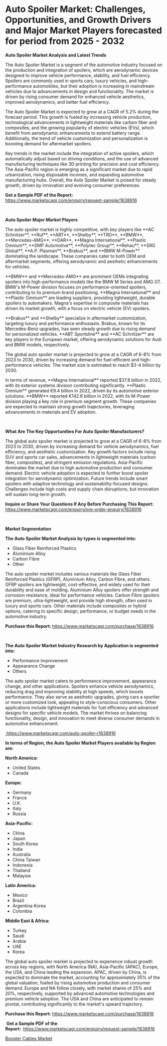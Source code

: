 <p><h1>Auto Spoiler Market: Challenges, Opportunities, and Growth Drivers and Major Market Players forecasted for period from 2025 - 2032</h1></p><p><strong>Auto Spoiler Market Analysis and Latest Trends</strong></p>
<p><p>The Auto Spoiler Market is a segment of the automotive industry focused on the production and integration of spoilers, which are aerodynamic devices designed to improve vehicle performance, stability, and fuel efficiency. Spoilers are commonly used in sports cars, luxury vehicles, and high-performance automobiles, but their adoption is increasing in mainstream vehicles due to advancements in design and functionality. The market is driven by rising consumer demand for enhanced vehicle aesthetics, improved aerodynamics, and better fuel efficiency.</p><p>The Auto Spoiler Market is expected to grow at a CAGR of 5.2% during the forecast period. This growth is fueled by increasing vehicle production, technological advancements in lightweight materials like carbon fiber and composites, and the growing popularity of electric vehicles (EVs), which benefit from aerodynamic enhancements to extend battery range. Additionally, the trend of vehicle customization and personalization is boosting demand for aftermarket spoilers.</p><p>Key trends in the market include the integration of active spoilers, which automatically adjust based on driving conditions, and the use of advanced manufacturing techniques like 3D printing for precision and cost efficiency. The Asia-Pacific region is emerging as a significant market due to rapid urbanization, rising disposable incomes, and expanding automotive manufacturing hubs. Overall, the Auto Spoiler Market is poised for steady growth, driven by innovation and evolving consumer preferences.</p></p>
<p><strong>Get a Sample PDF of the Report:&nbsp;</strong> <a href="https://www.marketscagr.com/enquiry/request-sample/1638916?utm_campaign=1097&utm_medium=2&utm_source=Github&utm_content=ia&utm_term=21012025&utm_id=auto-spoiler">https://www.marketscagr.com/enquiry/request-sample/1638916</a></p>
<p>&nbsp;</p>
<p><strong>Auto Spoiler Major Market Players</strong></p>
<p><p>The auto spoiler market is highly competitive, with key players like **AC Schnitzer**, **Ruf**, **ABT**, **Shelby**, **TRD**, **BMW**, **Mercedes-AMG**, **DAR**, **Magna International**, **Plastic Omnium**, **SMP Automotive**, **Polytec Group**, **Rehau**, **SRG Global**, **A.P. Plasman**, **Brabus**, and **BMW M-Power** dominating the landscape. These companies cater to both OEM and aftermarket segments, offering aerodynamic and aesthetic enhancements for vehicles.</p><p>**BMW** and **Mercedes-AMG** are prominent OEMs integrating spoilers into high-performance models like the BMW M Series and AMG GT. BMW's M-Power division focuses on performance-oriented spoilers, contributing to its premium brand positioning. **Magna International** and **Plastic Omnium** are leading suppliers, providing lightweight, durable spoilers to automakers. Magna's expertise in composite materials has driven its market growth, with a focus on electric vehicle (EV) spoilers.</p><p>**Brabus** and **Shelby** specialize in aftermarket customization, targeting luxury and performance enthusiasts. Brabus, known for its Mercedes-Benz upgrades, has seen steady growth due to rising demand for personalized vehicles. **ABT Sportsline** and **AC Schnitzer** are key players in the European market, offering aerodynamic solutions for Audi and BMW models, respectively.</p><p>The global auto spoiler market is projected to grow at a CAGR of 6-8% from 2023 to 2030, driven by increasing demand for fuel-efficient and high-performance vehicles. The market size is estimated to reach $3-4 billion by 2030.</p><p>In terms of revenue, **Magna International** reported $37.8 billion in 2022, with its exterior systems division contributing significantly. **Plastic Omnium** generated €9.4 billion in 2022, driven by its automotive exterior solutions. **BMW** reported €142.6 billion in 2022, with its M-Power division playing a key role in premium segment growth. These companies are expected to maintain strong growth trajectories, leveraging advancements in materials and EV adoption.</p></p>
<p>&nbsp;</p>
<p><strong>What Are The Key Opportunities For Auto Spoiler Manufacturers?</strong></p>
<p><p>The global auto spoiler market is projected to grow at a CAGR of 6-8% from 2023 to 2030, driven by increasing demand for vehicle aerodynamics, fuel efficiency, and aesthetic customization. Key growth factors include rising SUV and sports car sales, advancements in lightweight materials (carbon fiber, composites), and stringent emission regulations. Asia-Pacific dominates the market due to high automotive production and consumer demand. Electric vehicle adoption is expected to further boost spoiler integration for aerodynamic optimization. Future trends include smart spoilers with adaptive technology and sustainability-focused designs. Challenges include high costs and supply chain disruptions, but innovation will sustain long-term growth.</p></p>
<p><strong>Inquire or Share Your Questions If Any Before Purchasing This Report:</strong> <a href="https://www.marketscagr.com/enquiry/pre-order-enquiry/1638916?utm_campaign=1097&utm_medium=2&utm_source=Github&utm_content=ia&utm_term=21012025&utm_id=auto-spoiler">https://www.marketscagr.com/enquiry/pre-order-enquiry/1638916</a></p>
<p>&nbsp;</p>
<p><strong>Market Segmentation</strong></p>
<p><strong>The Auto Spoiler Market Analysis by types is segmented into:</strong></p>
<p><ul><li>Glass Fiber Reinforced Plastics</li><li>Aluminium Alloy</li><li>Carbon Fibre</li><li>Other</li></ul></p>
<p><p>The auto spoiler market includes various materials like Glass Fiber Reinforced Plastics (GFRP), Aluminium Alloy, Carbon Fibre, and others. GFRP spoilers are lightweight, cost-effective, and widely used for their durability and ease of molding. Aluminium Alloy spoilers offer strength and corrosion resistance, ideal for performance vehicles. Carbon Fibre spoilers are premium, ultra-lightweight, and provide high strength, often used in luxury and sports cars. Other materials include composites or hybrid options, catering to specific design, performance, or budget needs in the automotive industry.</p></p>
<p><strong>Purchase this Report:&nbsp;</strong><a href="https://www.marketscagr.com/purchase/1638916?utm_campaign=1097&utm_medium=2&utm_source=Github&utm_content=ia&utm_term=21012025&utm_id=auto-spoiler">https://www.marketscagr.com/purchase/1638916</a></p>
<p>&nbsp;</p>
<p><strong>The Auto Spoiler Market Industry Research by Application is segmented into:</strong></p>
<p><ul><li>Performance Improvement</li><li>Appearance Change</li><li>Others</li></ul></p>
<p><p>The auto spoiler market caters to performance improvement, appearance change, and other applications. Spoilers enhance vehicle aerodynamics, reducing drag and improving stability at high speeds, which boosts performance. They also serve as aesthetic upgrades, giving cars a sportier or more customized look, appealing to style-conscious consumers. Other applications include lightweight materials for fuel efficiency and advanced designs for specific vehicle models. The market thrives on balancing functionality, design, and innovation to meet diverse consumer demands in automotive enhancement.</p></p>
<p><a href="https://www.marketscagr.com/auto-spoiler-r1638916?utm_campaign=1097&utm_medium=2&utm_source=Github&utm_content=ia&utm_term=21012025&utm_id=auto-spoiler">&nbsp;https://www.marketscagr.com/auto-spoiler-r1638916</a></p>
<p><strong>In terms of Region, the Auto Spoiler Market Players available by Region are:</strong></p>
<p>
    <p> <strong> North America: </strong>
        <ul>
            <li>United States</li>
            <li>Canada</li>
        </ul>
        </p> 
    <p> <strong> Europe: </strong>
        <ul>
            <li>Germany</li>
            <li>France</li>
            <li>U.K.</li>
            <li>Italy</li>
            <li>Russia</li>
        </ul>
        </p> 
    <p> <strong> Asia-Pacific: </strong>
        <ul>
            <li>China</li>
            <li>Japan</li>
            <li>South Korea</li>
            <li>India</li>
            <li>Australia</li>
            <li>China Taiwan</li>
            <li>Indonesia</li>
            <li>Thailand</li>
            <li>Malaysia</li>
        </ul>
        </p> 
    <p> <strong> Latin America: </strong>
        <ul>
            <li>Mexico</li>
            <li>Brazil</li>
            <li>Argentina Korea</li>
            <li>Colombia</li>
        </ul>
        </p> 
    <p> <strong> Middle East & Africa: </strong>
        <ul>
            <li>Turkey</li>
            <li>Saudi</li>
            <li>Arabia</li>
            <li>UAE</li>
            <li>Korea</li>
        </ul>
    </p>
    </p>
<p><p>The global auto spoiler market is projected to experience robust growth across key regions, with North America (NA), Asia-Pacific (APAC), Europe, the USA, and China leading the expansion. APAC, driven by China, is expected to dominate the market, accounting for approximately 35% of the global valuation, fueled by rising automotive production and consumer demand. Europe and NA follow closely, with market shares of 25% and 20%, respectively, supported by advanced automotive technologies and premium vehicle adoption. The USA and China are anticipated to remain pivotal, contributing significantly to the market's upward trajectory.</p></p>
<p><strong>Purchase this Report: </strong><a href="https://www.marketscagr.com/purchase/1638916?utm_campaign=1097&utm_medium=2&utm_source=Github&utm_content=ia&utm_term=21012025&utm_id=auto-spoiler">https://www.marketscagr.com/purchase/1638916</a></p>
<p>&nbsp;<strong>Get a Sample PDF of the Report:&nbsp;&nbsp;</strong><a href="https://www.marketscagr.com/enquiry/request-sample/1638916?utm_campaign=1097&utm_medium=2&utm_source=Github&utm_content=ia&utm_term=21012025&utm_id=auto-spoiler">https://www.marketscagr.com/enquiry/request-sample/1638916</a></p>
<p><strong></strong></p>
<p><p><a href="https://github.com/castoriffic/Market-Research-Report-List-5/blob/main/booster-cables-market.md?utm_campaign=1097&utm_medium=2&utm_source=Github&utm_content=ia&utm_term=21012025&utm_id=auto-spoiler">Booster Cables Market</a></p></p>